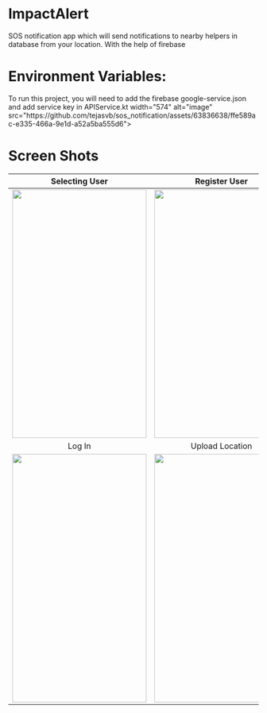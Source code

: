 <h1> ImpactAlert</h1> 
SOS notification app which will send notifications to nearby helpers in database from your location. With the help of firebase<br/>

<h1>  Environment Variables:</h1> 
To run this project, you will need to add the firebase google-service.json and add service key in APIService.kt
 width="574" alt="image" src="https://github.com/tejasvb/sos_notification/assets/63836638/ffe589ac-e335-466a-9e1d-a52a5ba555d6">
<h1> Screen Shots</h1>

| Selecting User  | Register User | Register Helper |
|:--------:|:--------:|:--------:|
|<img src="https://github.com/tejasvb/sos_notification/assets/63836638/321f33d4-672e-48c8-b72d-7bc18d9a6936.jpg"  height="500" width="270" >   | <img src="https://github.com/tejasvb/sos_notification/assets/63836638/958e41ab-f9c6-4826-b788-6484caa2ce58.jpg"  height="500" width="270" > | <img src="https://github.com/tejasvb/sos_notification/assets/63836638/fab988e9-bb99-429b-9d43-7370b575a139.jpg"  height="500" width="270" > | <img src="https://github.com/tejasvb/sos_notification/assets/63836638/e614f032-fd8e-41ff-bfe4-e600708b57ab.png"  height="500" width="270" >|
| Log In |  Upload Location  | Specific Country |
| <img src="https://github.com/tejasvb/sos_notification/assets/63836638/59944b9e-556b-4e91-8a5d-cb3e7a4169e7.jpg"  height="500" width="270" >   |  <img src="https://github.com/tejasvb/sos_notification/assets/63836638/d16246f1-4c85-40ef-b4c0-e2942cb8148e.jpg"  height="500" width="270" >  | <img src="https://user-images.githubusercontent.com/63836638/128599276-f5e95773-932e-409f-b6d9-db202d54ba18.jpg"  height="500" width="270" > |<img src="https://user-images.githubusercontent.com/63836638/122667317-d82a0500-d1cf-11eb-8e04-44024bda4025.png"  height="500" width="270" >|

